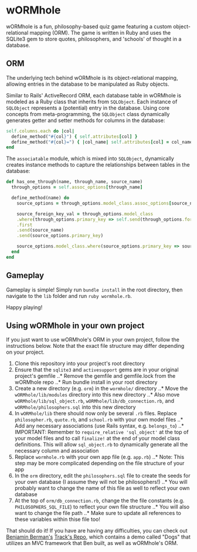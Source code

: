 # wORMhole

wORMhole is a fun, philosophy-based quiz game featuring a custom object-relational mapping (ORM).
The game is written in Ruby and uses the SQLite3 gem to store quotes, philosophers, and 'schools' of thought in a database.

## ORM

The underlying tech behind wORMhole is its object-relational mapping, allowing entries in the database to be manipulated as Ruby objects.    

Similar to Rails' ActiveRecord ORM, each database table in wORMhole is modeled as a Ruby class that inherits from `SQLObject`.
Each instance of `SQLObject` represents a (potential) entry in the database. Using core concepts from meta-programming, the `SQLObject`
class dynamically generates getter and setter methods for columns in the database:

```ruby
self.columns.each do |col|
  define_method("#{col}") { self.attributes[col] }
  define_method("#{col}=") { |col_name| self.attributes[col] = col_name }
end
```

The `associatable` module, which is mixed into `SQLObject`, dynamically creates instance methods to capture the relationships between tables in the database:

```ruby
def has_one_through(name, through_name, source_name)
  through_options = self.assoc_options[through_name]

  define_method(name) do
    source_options = through_options.model_class.assoc_options[source_name]

    source_foreign_key_val = through_options.model_class
    .where(through_options.primary_key => self.send(through_options.foreign_key))
    .first
    .send(source_name)
    .send(source_options.primary_key)

    source_options.model_class.where(source_options.primary_key => source_foreign_key_val).first
  end
end
```

## Gameplay

Gameplay is simple! Simply run `bundle install` in the root directory, then navigate to the `lib` folder and run `ruby wormhole.rb`.

Happy playing!

## Using wORMhole in your own project

If you just want to use wORMhole's ORM in your own project, follow the instructions below. Note that the exact file structure may differ depending on your project.
1. Clone this repository into your project's root directory
2. Ensure that the `sqlite3` and `activesupport` gems are in your original project's gemfile
..* Remove the gemfile and gemfile.lock from the wORMhole repo
..* Run bundle install in your root directory
3. Create a new directory (e.g. `orm`) in the `wormhole/` directory
..* Move the `wORMhole/lib/modules` directory into this new directory
..* Also move `wORMhole/lib/sql_object.rb`, `wORMhole/lib/db_connection.rb`, and `wORMhole/philosophers.sql` into this new directory
4. In `wORMhole/lib` there should now only be several `.rb` files. Replace `philosopher.rb`, `quote.rb`, and `school.rb` with your own model files
..* Add any necessary associations (use Rails syntax, e.g. `belongs_to`)
..* IMPORTANT: Remember to `require_relative 'sql_object'` at the top of your model files and to call `finalize!` at the end of your model class definitions. This will allow `sql_object.rb` to dynamically generate all the necessary column and association
5. Replace `wormhole.rb` with your own app file (e.g. `app.rb`)
..* Note: This step may be more complicated depending on the file structure of your app
6. In the `orm` directory, edit the `philosophers.sql` file to create the seeds for your own database (I assume they will not be philosophers!)
..* You will probably want to change the name of this file as well to reflect your own database
7. At the top of `orm/db_connection.rb`, change the the file constants (e.g. `PHILOSOPHERS_SQL_FILE`) to reflect your own file structure
..* You will also want to change the file path
..* Make sure to update all references to these variables within thise file too!


That should do it! If you have are having any difficulties, you can check out [Benjamin Berman's](https://github.com/bdberm) [Track's Repo](https://github.com/bdberm/tracks), which contains a demo called "Dogs" that utilizes an MVC framework that Ben built, as well as wORMhole's ORM.   
